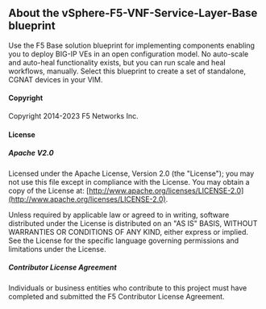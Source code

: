 ## About the vSphere-F5-VNF-Service-Layer-Base blueprint

Use the F5 Base solution blueprint for implementing components enabling you to deploy BIG-IP VEs in an open configuration model. No auto-scale and auto-heal functionality exists, but you can run scale and heal workflows, manually. Select this blueprint to create a set of standalone, CGNAT devices in your VIM.

#### Copyright
Copyright 2014-2023 F5 Networks Inc.

#### License

##### Apache V2.0 
Licensed under the Apache License, Version 2.0 (the "License"); you may not use this file except in compliance with the License. You may obtain a copy of the License at: [http://www.apache.org/licenses/LICENSE-2.0](http://www.apache.org/licenses/LICENSE-2.0).

Unless required by applicable law or agreed to in writing, software distributed under the License is distributed on an "AS IS" BASIS, WITHOUT WARRANTIES OR CONDITIONS OF ANY KIND, either express or implied. See the License for the specific language governing permissions and limitations under the License.

##### Contributor License Agreement
Individuals or business entities who contribute to this project must have completed and submitted the F5 Contributor License Agreement.

